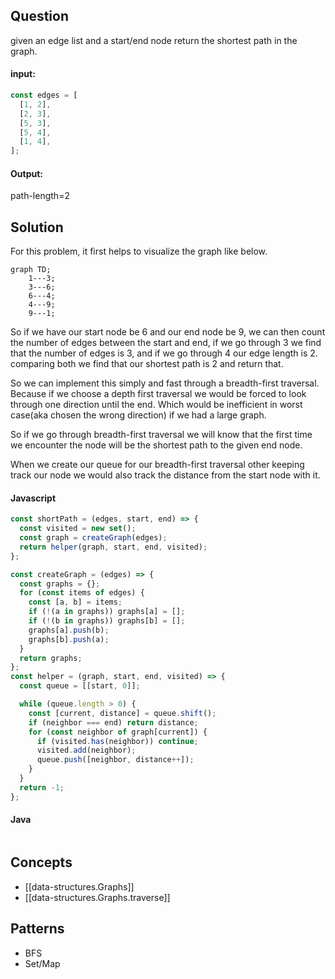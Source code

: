 
## Question

given an edge list and a start/end node return the shortest path in the graph.

#### input:

```javascript
const edges = [
  [1, 2],
  [2, 3],
  [5, 3],
  [5, 4],
  [1, 4],
];
```

#### Output:

path-length=2

## Solution

For this problem, it first helps to visualize the graph like below.

```mermaid
graph TD;
    1---3;
    3---6;
    6---4;
    4---9;
    9---1;
```

So if we have our start node be 6 and our end node be 9, we can then count the number of edges between the start and end, if we go through 3 we find that the number of edges is 3, and if we go through 4 our edge length is 2. comparing both we find that our shortest path is 2 and return that.

So we can implement this simply and fast through a breadth-first traversal. Because if we choose a depth first traversal we would be forced to look through one direction until the end. Which would be inefficient in worst case(aka chosen the wrong direction) if we had a large graph.

So if we go through breadth-first traversal we will know that the first time we encounter the node will be the shortest path to the given end node.

When we create our queue for our breadth-first traversal other keeping track our node we would also track the distance from the start node with it.

#### Javascript

```javascript
const shortPath = (edges, start, end) => {
  const visited = new set();
  const graph = createGraph(edges);
  return helper(graph, start, end, visited);
};

const createGraph = (edges) => {
  const graphs = {};
  for (const items of edges) {
    const [a, b] = items;
    if (!(a in graphs)) graphs[a] = [];
    if (!(b in graphs)) graphs[b] = [];
    graphs[a].push(b);
    graphs[b].push(a);
  }
  return graphs;
};
const helper = (graph, start, end, visited) => {
  const queue = [[start, 0]];

  while (queue.length > 0) {
    const [current, distance] = queue.shift();
    if (neighbor === end) return distance;
    for (const neighbor of graph[current]) {
      if (visited.has(neighbor)) continue;
      visited.add(neighbor);
      queue.push([neighbor, distance++]);
    }
  }
  return -1;
};
```

#### Java

```java

```

## Concepts

- [[data-structures.Graphs]]
- [[data-structures.Graphs.traverse]]

## Patterns

- BFS
- Set/Map
